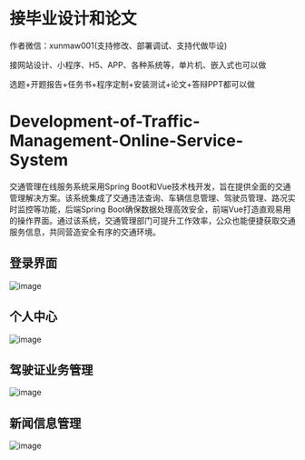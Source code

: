 # 接毕业设计和论文
作者微信：xunmaw001(支持修改、部署调试、支持代做毕设)

接网站设计、小程序、H5、APP、各种系统等，单片机、嵌入式也可以做

选题+开题报告+任务书+程序定制+安装测试+论文+答辩PPT都可以做
# Development-of-Traffic-Management-Online-Service-System
交通管理在线服务系统采用Spring Boot和Vue技术栈开发，旨在提供全面的交通管理解决方案。该系统集成了交通违法查询、车辆信息管理、驾驶员管理、路况实时监控等功能，后端Spring Boot确保数据处理高效安全，前端Vue打造直观易用的操作界面。通过该系统，交通管理部门可提升工作效率，公众也能便捷获取交通服务信息，共同营造安全有序的交通环境。
## 登录界面
![image](https://github.com/user-attachments/assets/f2eb7ab3-4bcd-48d9-8df3-2d2132460158)
## 个人中心
![image](https://github.com/user-attachments/assets/0f0102c6-687a-4286-a6a8-bc511fabbe00)
## 驾驶证业务管理
![image](https://github.com/user-attachments/assets/7e4d8498-052d-4f76-bf36-bc5cf50b8731)
## 新闻信息管理
![image](https://github.com/user-attachments/assets/8264b1f2-ed12-4a1e-a33f-af7f0a14e558)
